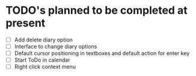 # TODO's planned to be completed at present

- [ ] Add delete diary option
- [ ] Interface to change diary options
- [ ] Default cursor positioning in textboxes and default action for enter key
- [ ] Start ToDo in calendar
- [ ] Right click context menu
